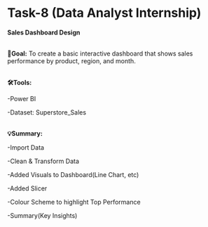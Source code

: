 # Task-8 (Data Analyst Internship)

**Sales Dashboard Design**<br><br>

**🎯Goal:** To create a basic interactive dashboard that shows sales performance by product, region, and month.<br><br>

**🛠️Tools:**

-Power BI

-Dataset: Superstore_Sales<br><br>

**💡Summary:**

-Import Data

-Clean & Transform Data

-Added Visuals to Dashboard(Line Chart, etc)

-Added Slicer

-Colour Scheme to highlight Top Performance

-Summary(Key Insights)
